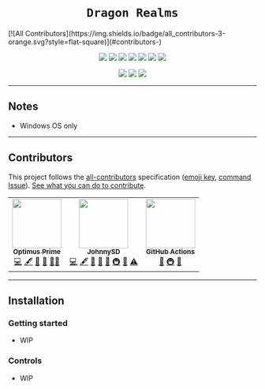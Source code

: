 <h1 align="center"><code>Dragon Realms</code></h1>
<!-- ALL-CONTRIBUTORS-BADGE:START - Do not remove or modify this section -->
[![All Contributors](https://img.shields.io/badge/all_contributors-3-orange.svg?style=flat-square)](#contributors-)
<!-- ALL-CONTRIBUTORS-BADGE:END -->

<p align="center">
  <a href="https://github.com/ProjectDragonRealms/DragonRealms"><img src="https://gpvc.arturio.dev/ProjectDragonRealms"></a> <!--Views-->
  <!-- ALL-CONTRIBUTORS-BADGE:START - Do not remove or modify this section -->
  <!-- ALL-CONTRIBUTORS-BADGE:END --> <!--Contributors-->
  <a href="https://github.com/ProjectDragonRealms/DragonRealms/blob/master/LICENSE"><img src="https://img.shields.io/github/license/ProjectDragonRealms/DragonRealms?color=black"></a> <!--License-->
  <a href="https://github.com/ProjectDragonRealms/DragonRealms/issues"><img src="https://img.shields.io/github/issues/ProjectDragonRealms/DragonRealms.svg"></a> <!--Issues-->
  <a href="https://github.com/ProjectDragonRealms/DragonRealms/stargazers"><img src="https://img.shields.io/github/stars/ProjectDragonRealms/DragonRealms"/></a> <!--Stars-->
  <a href="https://github.com/ProjectDragonRealms/DragonRealms/network/members"><img src="https://img.shields.io/github/forks/ProjectDragonRealms/DragonRealms?color=yellow"></a> <!--Forks-->
  <a href="https://github.com/ProjectDragonRealms/DragonRealms"><img src="https://img.shields.io/github/repo-size/ProjectDragonRealms/DragonRealms?color=blueviolet"></a> <!--Repo Size-->
  <a href="https://github.com/ProjectDragonRealms/DragonRealms"><img src="https://img.shields.io/tokei/lines/github/ProjectDragonRealms/DragonRealms?color=darkblue"></a> <!--Lines-->
</p>

<p align="center">
  <a href="https://github.com/ProjectDragonRealms/DragonRealms/actions/workflows/main.yml"><img src="https://github.com/ProjectDragonRealms/DragonRealms/actions/workflows/main.yml/badge.svg?branch=master"></a> <!--Main-->
  <a href="https://github.com/ProjectDragonRealms/DragonRealms/actions/workflows/open.yml"><img src="https://github.com/ProjectDragonRealms/DragonRealms/actions/workflows/open.yml/badge.svg?branch=master"></a> <!--Open-->
  <a href="https://github.com/ProjectDragonRealms/DragonRealms/actions/workflows/close.yml"><img src="https://github.com/ProjectDragonRealms/DragonRealms/actions/workflows/close.yml/badge.svg?branch=master"></a> <!--Close-->
</p>

---
## Notes

- Windows OS only

---
## Contributors

This project follows the [all-contributors](https://github.com/all-contributors/all-contributors) specification ([emoji key](https://allcontributors.org/docs/en/emoji-key), [command Issue](https://github.com/ProjectDragonRealms/DragonRealms/issues/1)). [See what you can do to contribute](https://github.com/ProjectDragonRealms/DragonRealms/blob/master/CONTRIBUTING.md).
<!-- ALL-CONTRIBUTORS-LIST:START - Do not remove or modify this section -->
<!-- prettier-ignore-start -->
<!-- markdownlint-disable -->
<table>
  <tr>
    <td align="center"><a href="https://ravanger101.github.io/Dragon_Realms_Website/"><img src="https://avatars.githubusercontent.com/u/86346730?v=4?s=100" width="100px;" alt=""/><br /><sub><b>Optimus Prime</b></sub></a><br /><a href="https://github.com/ProjectDragonRealms/DragonRealms/commits?author=Ravanger101" title="Code">💻</a> <a href="#content-Ravanger101" title="Content">🖋</a> <a href="#design-Ravanger101" title="Design">🎨</a> <a href="#ideas-Ravanger101" title="Ideas, Planning, & Feedback">🤔</a> <a href="#mentoring-Ravanger101" title="Mentoring">🧑‍🏫</a></td>
    <td align="center"><a href="https://turnipguy30.github.io"><img src="https://avatars.githubusercontent.com/u/50542928?v=4?s=100" width="100px;" alt=""/><br /><sub><b>JohnnySD</b></sub></a><br /><a href="https://github.com/ProjectDragonRealms/DragonRealms/commits?author=TurnipGuy30" title="Code">💻</a> <a href="#content-TurnipGuy30" title="Content">🖋</a> <a href="https://github.com/ProjectDragonRealms/DragonRealms/commits?author=TurnipGuy30" title="Documentation">📖</a> <a href="#design-TurnipGuy30" title="Design">🎨</a> <a href="#ideas-TurnipGuy30" title="Ideas, Planning, & Feedback">🤔</a> <a href="#infra-TurnipGuy30" title="Infrastructure (Hosting, Build-Tools, etc)">🚇</a> <a href="#maintenance-TurnipGuy30" title="Maintenance">🚧</a> <a href="https://github.com/ProjectDragonRealms/DragonRealms/commits?author=TurnipGuy30" title="Tests">⚠️</a></td>
    <td align="center"><a href="https://github.com/features/actions"><img src="https://avatars.githubusercontent.com/u/44036562?v=4?s=100" width="100px;" alt=""/><br /><sub><b>GitHub Actions</b></sub></a><br /><a href="https://github.com/ProjectDragonRealms/DragonRealms/commits?author=actions" title="Documentation">📖</a> <a href="#infra-actions" title="Infrastructure (Hosting, Build-Tools, etc)">🚇</a> <a href="#maintenance-actions" title="Maintenance">🚧</a></td>
  </tr>
</table>

<!-- markdownlint-restore -->
<!-- prettier-ignore-end -->

<!-- ALL-CONTRIBUTORS-LIST:END -->

<!--
Bot command template:
@all-contributors please add @<username> for <contributions>
-->
<!-- ALL-CONTRIBUTORS-LIST:START - Do not remove or modify this section -->
<!-- prettier-ignore-start -->
<!-- markdownlint-disable -->

<!-- markdownlint-restore -->
<!-- prettier-ignore-end -->

<!-- ALL-CONTRIBUTORS-LIST:END -->

---
## Installation

### Getting started

- WIP

### Controls

- WIP
